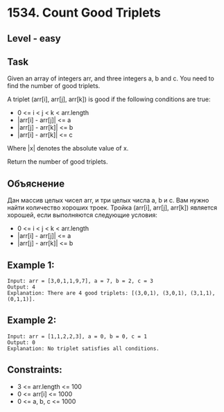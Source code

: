 # 1534. Count Good Triplets


## Level - easy


## Task
Given an array of integers arr, and three integers a, b and c. You need to find the number of good triplets.

A triplet (arr[i], arr[j], arr[k]) is good if the following conditions are true:
- 0 <= i < j < k < arr.length
- |arr[i] - arr[j]| <= a
- |arr[j] - arr[k]| <= b
- |arr[i] - arr[k]| <= c

Where |x| denotes the absolute value of x.

Return the number of good triplets.


##  Объяснение
Дан массив целых чисел arr, и три целых числа a, b и c. Вам нужно найти количество хороших троек.
Тройка (arr[i], arr[j], arr[k]) является хорошей, если выполняются следующие условия:
- 0 <= i < j < k < arr.length
- |arr[i] - arr[j]| <= a
- |arr[j] - arr[k]| <= b




## Example 1:
```
Input: arr = [3,0,1,1,9,7], a = 7, b = 2, c = 3
Output: 4
Explanation: There are 4 good triplets: [(3,0,1), (3,0,1), (3,1,1), (0,1,1)].
```

## Example 2:
```
Input: arr = [1,1,2,2,3], a = 0, b = 0, c = 1
Output: 0
Explanation: No triplet satisfies all conditions.
```
 

## Constraints:
- 3 <= arr.length <= 100
- 0 <= arr[i] <= 1000
- 0 <= a, b, c <= 1000